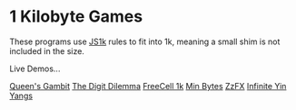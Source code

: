 # 1 Kilobyte Games

These programs use [JS1k](https://js1k.com/) rules to fit into 1k, meaning a small shim is not included in the size.

Live Demos...

[Queen's Gambit](https://killedbyapixel.github.io/1k/QueensGambit/index_1k.html)
[The Digit Dilemma](https://killedbyapixel.github.io/1k/DigitDilemma/index_1k.html)
[FreeCell 1k](https://killedbyapixel.github.io/1k/FreeCell1k/index_1k.html)
[Min Bytes](https://killedbyapixel.github.io/1k/MinBytes/index_1k.html)
[ZzFX](https://killedbyapixel.github.io/1k/ZzFX/index_1k.html)
[Infinite Yin Yangs](https://killedbyapixel.github.io/1k/InfiniteYinYangs/index_1k.html)
